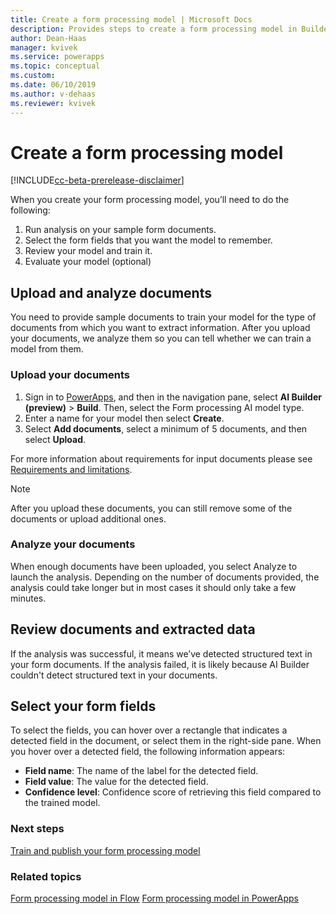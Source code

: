 ```yaml
---
title: Create a form processing model | Microsoft Docs
description: Provides steps to create a form processing model in Builder.
author: Dean-Haas
manager: kvivek
ms.service: powerapps
ms.topic: conceptual
ms.custom: 
ms.date: 06/10/2019
ms.author: v-dehaas
ms.reviewer: kvivek
---
```


# Create a form processing model

[!INCLUDE[cc-beta-prerelease-disclaimer](./includes/cc-beta-prerelease-disclaimer.md)]

When  you create your form processing model, you’ll need to do the following:
1.	Run analysis on your sample form documents.
2.	Select the form fields that you want the model to remember.
3.	Review your model and train it.
4.	Evaluate your model (optional)


## Upload and analyze documents
You need to provide sample documents to train your model for the type of documents from which you want to extract information. After you upload your documents, we analyze them so you can tell whether we can train a model from them.
### Upload your documents
1.	Sign in to [PowerApps](http://web.powerapps.com), and then in the navigation pane, select **AI Builder (preview)** > **Build**. Then, select the Form processing AI model type.
2.	Enter a name for your model then select **Create**. 
3.	Select **Add documents**, select a minimum of 5 documents, and then select **Upload**.

For more information about requirements for input documents please see [Requirements and limitations](form-processing-model-requirements.md).
> [!NOTE] 
>
> After you upload these documents, you can still remove some of the documents or upload additional ones.

### Analyze your documents
When enough documents have been uploaded, you select Analyze to launch the analysis. Depending on the number of documents provided, the analysis could take longer but in most cases it should only take a few minutes.

## Review documents and extracted data
If the analysis was successful, it means we’ve detected structured text in your form documents. If the analysis failed, it is likely because AI Builder couldn't detect structured text in your documents.

 
## Select your form fields
To select the fields,  you can hover over a rectangle that indicates a detected field in the document, or select them in the right-side pane.
When you hover over a detected field, the following information appears:
- **Field name**: The name of the label for the detected field.
- **Field value**: The value for the detected field.
- **Confidence level**: Confidence score of retrieving this field compared to the trained model.


### Next steps
[Train and publish your form processing model](form-processing-train.md)

### Related topics
[Form processing model in Flow](form-processing-model-model-in-flow.md)
[Form processing model in PowerApps](form-processor-component-in-powerapps.md)